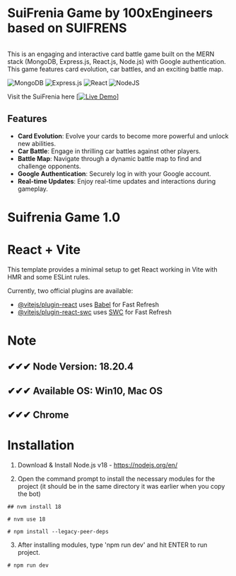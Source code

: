 
# SuiFrenia Game by 100xEngineers based on SUIFRENS
<img src="https://suifrens.com/images/header-mobile.svg" alt="" align="center"/>

This is an engaging and interactive card battle game built on the MERN stack (MongoDB, Express.js, React.js, Node.js) with Google authentication. This game features card evolution, car battles, and an exciting battle map.

![MongoDB](https://img.shields.io/badge/MongoDB-%234ea94b.svg?style=for-the-badge&logo=mongodb&logoColor=white)
![Express.js](https://img.shields.io/badge/express.js-%23404d59.svg?style=for-the-badge&logo=express&logoColor=%2361DAFB)
![React](https://img.shields.io/badge/react-%2320232a.svg?style=for-the-badge&logo=react&logoColor=%2361DAFB) 
![NodeJS](https://img.shields.io/badge/node.js-6DA55F?style=for-the-badge&logo=node.js&logoColor=white) 

Visit the SuiFrenia here
<a href="https://suifrenia.netlify.app/">[![Live Demo](https://img.shields.io/badge/Live%20Demo-View%20Here-green)]</a>


## Features

- **Card Evolution**: Evolve your cards to become more powerful and unlock new abilities.
- **Car Battle**: Engage in thrilling car battles against other players.
- **Battle Map**: Navigate through a dynamic battle map to find and challenge opponents.
- **Google Authentication**: Securely log in with your Google account.
- **Real-time Updates**: Enjoy real-time updates and interactions during gameplay.
# ##################################
#
# Suifrenia Game 1.0

# React + Vite

This template provides a minimal setup to get React working in Vite with HMR and some ESLint rules.

Currently, two official plugins are available:

- [@vitejs/plugin-react](https://github.com/vitejs/vite-plugin-react/blob/main/packages/plugin-react/README.md) uses [Babel](https://babeljs.io/) for Fast Refresh
- [@vitejs/plugin-react-swc](https://github.com/vitejs/vite-plugin-react-swc) uses [SWC](https://swc.rs/) for Fast Refresh

# Note
## ✔✔✔ Node Version: 18.20.4
## ✔✔✔ Available OS: Win10, Mac OS
## ✔✔✔ Chrome

# Installation


1) Download & Install Node.js v18 - https://nodejs.org/en/

2) Open the command prompt to install the necessary modules for the project (it should be in the same directory it was earlier when you copy the bot)

```
## nvm install 18
```

```
# nvm use 18
```

```
# npm install --legacy-peer-deps
```

3) After installing modules, type 'npm run dev' and hit ENTER to run project.

```
# npm run dev
```